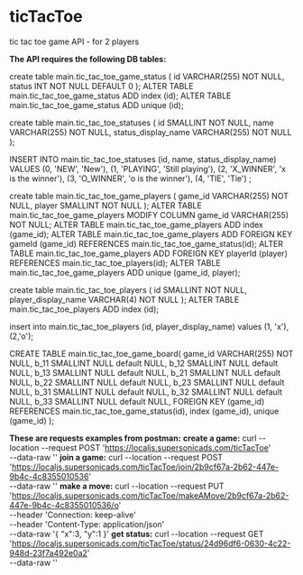 # ticTacToe
tic tac toe game API - for 2 players

**The API requires the following DB tables:**

create table main.tic_tac_toe_game_status
(
    id VARCHAR(255) NOT NULL,
    status INT NOT NULL DEFAULT 0
);
ALTER TABLE main.tic_tac_toe_game_status ADD index (id);
ALTER TABLE main.tic_tac_toe_game_status ADD unique (id);


create table main.tic_tac_toe_statuses (
        id SMALLINT NOT NULL,
        name VARCHAR(255) NOT NULL,
        status_display_name VARCHAR(255) NOT NULL
);

INSERT INTO main.tic_tac_toe_statuses (id, name, status_display_name) VALUES
(0, 'NEW', 'New'),
(1, 'PLAYING', 'Still playing'),
(2, 'X_WINNER', 'x is the winner'),
(3, 'O_WINNER', 'o is the winner'),
(4, 'TIE', 'Tie')
;

create table main.tic_tac_toe_game_players (
  game_id VARCHAR(255) NOT NULL,
  player SMALLINT NOT NULL
);
ALTER TABLE main.tic_tac_toe_game_players MODIFY COLUMN game_id VARCHAR(255) NOT NULL;
ALTER TABLE main.tic_tac_toe_game_players ADD index (game_id);
ALTER TABLE main.tic_tac_toe_game_players
    ADD FOREIGN KEY gameId
        (game_id) REFERENCES main.tic_tac_toe_game_status(id);
ALTER TABLE  main.tic_tac_toe_game_players
    ADD FOREIGN KEY playerId
        (player) REFERENCES main.tic_tac_toe_players(id);
ALTER TABLE main.tic_tac_toe_game_players ADD unique (game_id, player);

create table main.tic_tac_toe_players (
    id SMALLINT NOT NULL,
    player_display_name VARCHAR(4) NOT NULL
);
ALTER TABLE main.tic_tac_toe_players ADD index (id);

insert into main.tic_tac_toe_players (id, player_display_name) values
(1, 'x'), (2,'o');

CREATE TABLE main.tic_tac_toe_game_board(
    game_id VARCHAR(255) NOT NULL,
    b_11 SMALLINT NULL default NULL,
    b_12 SMALLINT NULL default NULL,
    b_13 SMALLINT NULL default NULL,
    b_21 SMALLINT NULL default NULL,
    b_22 SMALLINT NULL default NULL,
    b_23 SMALLINT NULL default NULL,
    b_31 SMALLINT NULL default NULL,
    b_32 SMALLINT NULL default NULL,
    b_33 SMALLINT NULL default NULL,
    FOREIGN KEY (game_id) REFERENCES main.tic_tac_toe_game_status(id),
    index (game_id),
    unique (game_id)
);

**These are requests examples from postman:**
**create a game:**
curl --location --request POST 'https://localjs.supersonicads.com/ticTacToe' \
--data-raw ''
**join a game:**
curl --location --request POST 'https://localjs.supersonicads.com/ticTacToe/join/2b9cf67a-2b62-447e-9b4c-4c8355010536' \
--data-raw ''
**make a move:**
curl --location --request PUT 'https://localjs.supersonicads.com/ticTacToe/makeAMove/2b9cf67a-2b62-447e-9b4c-4c8355010536/o' \
--header 'Connection: keep-alive' \
--header 'Content-Type: application/json' \
--data-raw '{
    "x":3,
    "y":1
}'
**get status:**
curl --location --request GET 'https://localjs.supersonicads.com/ticTacToe/status/24d96df6-0630-4c22-948d-23f7a492e0a2' \
--data-raw ''

